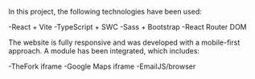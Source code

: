 In this project, the following technologies have been used:

-React + Vite
-TypeScript + SWC
-Sass + Bootstrap
-React Router DOM

The website is fully responsive and was developed with a mobile-first approach.
A module has been integrated, which includes:

-TheFork iframe
-Google Maps iframe
-EmailJS/browser
